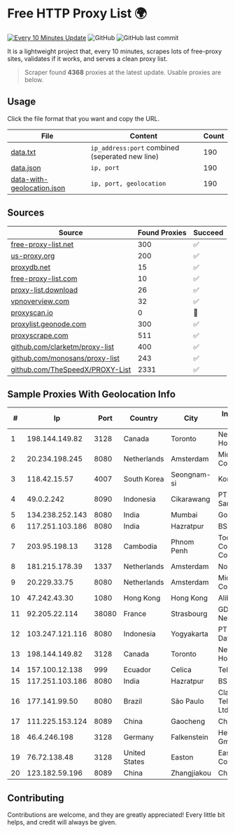 
# Free HTTP Proxy List 🌍

[![Every 10 Minutes Update](https://github.com/mertguvencli/http-proxy-list/actions/workflows/main.yml/badge.svg?branch=main)](https://github.com/mertguvencli/http-proxy-list/actions/workflows/main.yml)
![GitHub](https://img.shields.io/github/license/mertguvencli/http-proxy-list)
![GitHub last commit](https://img.shields.io/github/last-commit/mertguvencli/http-proxy-list)

It is a lightweight project that, every 10 minutes, scrapes lots of free-proxy sites, validates if it works, and serves a clean proxy list.


> Scraper found **4368** proxies at the latest update. Usable proxies are below.

## Usage

Click the file format that you want and copy the URL.


|File|Content|Count|
|----|-------|-----|
|[data.txt](https://raw.githubusercontent.com/mertguvencli/http-proxy-list/main/proxy-list/data.txt)|`ip_address:port` combined (seperated new line)|190|
|[data.json](https://raw.githubusercontent.com/mertguvencli/http-proxy-list/main/proxy-list/data.json)|`ip, port`|190|
|[data-with-geolocation.json](https://raw.githubusercontent.com/mertguvencli/http-proxy-list/main/proxy-list/data-with-geolocation.json)|`ip, port, geolocation`|190|

## Sources

|Source|Found Proxies|Succeed|
|------|-------------|-------|
|[free-proxy-list.net](https://free-proxy-list.net)|300|✅|
|[us-proxy.org](https://www.us-proxy.org)|200|✅|
|[proxydb.net](http://proxydb.net)|15|✅|
|[free-proxy-list.com](https://free-proxy-list.com/?page=&port=&type%5B%5D=http&type%5B%5D=https&up_time=0&search=Search)|10|✅|
|[proxy-list.download](https://www.proxy-list.download/HTTP)|26|✅|
|[vpnoverview.com](https://vpnoverview.com/privacy/anonymous-browsing/free-proxy-servers)|32|✅|
|[proxyscan.io](https://www.proxyscan.io)|0|🚫|
|[proxylist.geonode.com](https://proxylist.geonode.com/api/proxy-list?limit=300&page=1&sort_by=lastChecked&sort_type=desc&protocols=http,https)|300|✅|
|[proxyscrape.com](https://api.proxyscrape.com/v2/?request=displayproxies&protocol=http&timeout=10000&country=all&ssl=all&anonymity=all)|511|✅|
|[github.com/clarketm/proxy-list](https://raw.githubusercontent.com/clarketm/proxy-list/master/proxy-list-raw.txt)|400|✅|
|[github.com/monosans/proxy-list](https://raw.githubusercontent.com/monosans/proxy-list/main/proxies/http.txt)|243|✅|
|[github.com/TheSpeedX/PROXY-List](https://raw.githubusercontent.com/TheSpeedX/PROXY-List/master/http.txt)|2331|✅|


## Sample Proxies With Geolocation Info

|#|Ip|Port|Country|City|Internet Service Provider|
|-|--|----|-------|----|-------------------------|
|1|198.144.149.82|3128|Canada|Toronto|Netminders Server Hosting|
|2|20.234.198.245|8080|Netherlands|Amsterdam|Microsoft Corporation|
|3|118.42.15.57|4007|South Korea|Seongnam-si|Korea Telecom|
|4|49.0.2.242|8090|Indonesia|Cikarawang|PT Usaha Adi Sanggoro|
|5|134.238.252.143|8080|India|Mumbai|Google LLC|
|6|117.251.103.186|8080|India|Hazratpur|BSNL Internet|
|7|203.95.198.13|3128|Cambodia|Phnom Penh|Today Communication Co.|
|8|181.215.178.39|1337|Netherlands|Amsterdam|NovoServe B.V.|
|9|20.229.33.75|8080|Netherlands|Amsterdam|Microsoft Corporation|
|10|47.242.43.30|1080|Hong Kong|Hong Kong|Alibaba.com LLC|
|11|92.205.22.114|38080|France|Strasbourg|GD MASS Network|
|12|103.247.121.116|8080|Indonesia|Yogyakarta|PT Media Sarana Data|
|13|198.144.149.82|3128|Canada|Toronto|Netminders Server Hosting|
|14|157.100.12.138|999|Ecuador|Celica|Telconet S.A|
|15|117.251.103.186|8080|India|Hazratpur|BSNL Internet|
|16|177.141.99.50|8080|Brazil|São Paulo|Claro NXT Telecomunicacoes Ltda|
|17|111.225.153.124|8089|China|Gaocheng|Chinanet|
|18|46.4.246.198|3128|Germany|Falkenstein|Hetzner Online GmbH|
|19|76.72.138.48|3128|United States|Easton|Easton Utilities Commission|
|20|123.182.59.196|8089|China|Zhangjiakou|Chinanet|



## Contributing

Contributions are welcome, and they are greatly appreciated! Every
little bit helps, and credit will always be given.

